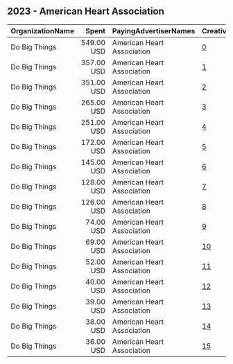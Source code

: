 ## 2023 - American Heart Association 
|OrganizationName|Spent|PayingAdvertiserNames|CreativeUrls|Impressions|Genders|AgeBrackets|CountryCodes|BillingAddresses|CandidateBallotInformation|
|:---|---:|:---|:---|---:|:---|:---|:---|:---|:---|
|Do Big Things|549.00 USD|American Heart Association|[0](https://www.snap.com/political-ads/asset/144ec8d57915041405ca5f85a438490f2a944f058c4aab2b87534869219aaf51?mediaType=jpeg)|36,085||18-35|united states|"PO Box 128,Mill Valley,94942,US"||
|Do Big Things|357.00 USD|American Heart Association|[1](https://www.snap.com/political-ads/asset/354573f65aeac953dbf8c04e9c3d4a146528fae5a913a8bb46e8762374a8ae03?mediaType=jpeg)|31,342||18-35|united states|"PO Box 128,Mill Valley,94942,US"|Advocacy for kids health|
|Do Big Things|351.00 USD|American Heart Association|[2](https://www.snap.com/political-ads/asset/354573f65aeac953dbf8c04e9c3d4a146528fae5a913a8bb46e8762374a8ae03?mediaType=jpeg)|31,921||18-35|united states|"PO Box 128,Mill Valley,94942,US"||
|Do Big Things|265.00 USD|American Heart Association|[3](https://www.snap.com/political-ads/asset/144ec8d57915041405ca5f85a438490f2a944f058c4aab2b87534869219aaf51?mediaType=jpeg)|24,161||18-35|united states|"PO Box 128,Mill Valley,94942,US"||
|Do Big Things|251.00 USD|American Heart Association|[4](https://www.snap.com/political-ads/asset/af6b936577ed6b1e831da7e6e0d231dea89f14dc3a4a705145db5a6b6296cf80?mediaType=jpeg)|20,945||18-35|united states|"PO Box 128,Mill Valley,94942,US"||
|Do Big Things|172.00 USD|American Heart Association|[5](https://www.snap.com/political-ads/asset/af6b936577ed6b1e831da7e6e0d231dea89f14dc3a4a705145db5a6b6296cf80?mediaType=jpeg)|10,386||18-35|united states|"PO Box 128,Mill Valley,94942,US"||
|Do Big Things|145.00 USD|American Heart Association|[6](https://www.snap.com/political-ads/asset/144ec8d57915041405ca5f85a438490f2a944f058c4aab2b87534869219aaf51?mediaType=jpeg)|7,727||18-35|united states|"PO Box 128,Mill Valley,94942,US"|Advocacy for kids health|
|Do Big Things|128.00 USD|American Heart Association|[7](https://www.snap.com/political-ads/asset/144ec8d57915041405ca5f85a438490f2a944f058c4aab2b87534869219aaf51?mediaType=jpeg)|15,561||18-35|united states|"PO Box 128,Mill Valley,94942,US"|Advocacy for kids health|
|Do Big Things|126.00 USD|American Heart Association|[8](https://www.snap.com/political-ads/asset/0f2f08130b5af9def55516c6f0f30b6376a8db94c24f6b04d6d4737748d829c7?mediaType=jpeg)|10,365||18-35|united states|"PO Box 128,Mill Valley,94942,US"||
|Do Big Things|74.00 USD|American Heart Association|[9](https://www.snap.com/political-ads/asset/354573f65aeac953dbf8c04e9c3d4a146528fae5a913a8bb46e8762374a8ae03?mediaType=jpeg)|6,753||18-35|united states|"PO Box 128,Mill Valley,94942,US"|Advocacy for kids health|
|Do Big Things|69.00 USD|American Heart Association|[10](https://www.snap.com/political-ads/asset/af6b936577ed6b1e831da7e6e0d231dea89f14dc3a4a705145db5a6b6296cf80?mediaType=jpeg)|7,312||18-35|united states|"PO Box 128,Mill Valley,94942,US"|Advocacy for kids health|
|Do Big Things|52.00 USD|American Heart Association|[11](https://www.snap.com/political-ads/asset/354573f65aeac953dbf8c04e9c3d4a146528fae5a913a8bb46e8762374a8ae03?mediaType=jpeg)|5,873||18-35|united states|"PO Box 128,Mill Valley,94942,US"||
|Do Big Things|40.00 USD|American Heart Association|[12](https://www.snap.com/political-ads/asset/0f2f08130b5af9def55516c6f0f30b6376a8db94c24f6b04d6d4737748d829c7?mediaType=jpeg)|3,476||18-35|united states|"PO Box 128,Mill Valley,94942,US"|Advocacy for kids health|
|Do Big Things|39.00 USD|American Heart Association|[13](https://www.snap.com/political-ads/asset/0f2f08130b5af9def55516c6f0f30b6376a8db94c24f6b04d6d4737748d829c7?mediaType=jpeg)|3,830||18-35|united states|"PO Box 128,Mill Valley,94942,US"|Advocacy for kids health|
|Do Big Things|38.00 USD|American Heart Association|[14](https://www.snap.com/political-ads/asset/af6b936577ed6b1e831da7e6e0d231dea89f14dc3a4a705145db5a6b6296cf80?mediaType=jpeg)|2,946||18-35|united states|"PO Box 128,Mill Valley,94942,US"|Advocacy for kids health|
|Do Big Things|36.00 USD|American Heart Association|[15](https://www.snap.com/political-ads/asset/0f2f08130b5af9def55516c6f0f30b6376a8db94c24f6b04d6d4737748d829c7?mediaType=jpeg)|4,350||18-35|united states|"PO Box 128,Mill Valley,94942,US"||
